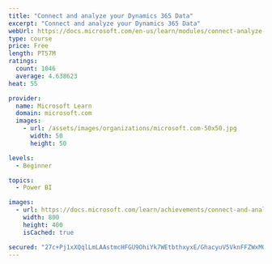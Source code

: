 ```yaml
---
title: "Connect and analyze your Dynamics 365 Data​"
excerpt: "Connect and analyze your Dynamics 365 Data​"
webUrl: https://docs.microsoft.com/en-us/learn/modules/connect-analyze-dynamics-365-data/
type: course
price: Free
length: PT57M
ratings:
  count: 1046
  average: 4.638623
heat: 55

provider:
  name: Microsoft Learn
  domain: microsoft.com
  images:
    - url: /assets/images/organizations/microsoft.com-50x50.jpg
      width: 50
      height: 50

levels:
  - Beginner

topics:
  - Power BI

images:
  - url: https://docs.microsoft.com/learn/achievements/connect-and-analyze-your-microsoft-dynamics-365-data-social.png
    width: 800
    height: 400
    isCached: true

secured: "27c+Pj1xXQqlLmLAAstmcHFGU9OhiYk7WEtbthxyxE/GhacyuV5VknFFZWxMQsU5r7tx3Wl1e2zPdEy0bsiMm1qqcqQZbkRCYV6tg99eoVPJI0iTt8h+Qvb3Fs9pLcgS4vdgXTVnLcDqXQWP4AyDrnI8CMU2+iom8U9oSHAwwEO4OuhfqEQ6r9JINu5RQr0AgopwAkj0cto62RIVPeOyzObB8X9mJtApNoMqnQsCKL3LCKgcF/wAEE0YHNV6RiZxyW/Ob/RJ1nEPhuw6s0Og4NVXSygJV/au13jqq+A4/SWGnsAAO8OTrswtiUZcys7Ko1H944QJfVWItdSP/z/5aMS/xDhG5XsQgRIIxNEu92Mt7aWytHHtJBHQFE7bNloNYmkEL/Qq/53HdEinuH3g60Lvv6GXkgvGltVOlWwHpD4=;5WvX2707xx9CrVMokDazPQ=="
---
```


